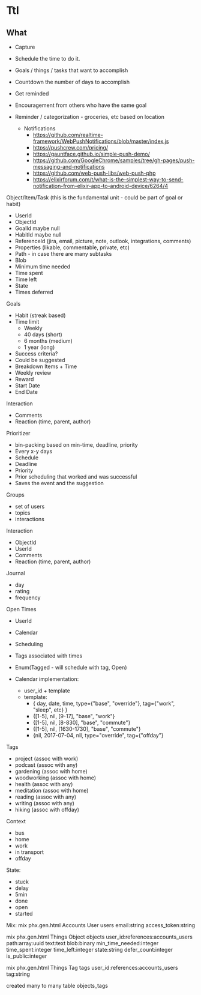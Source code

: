 # Ttl

## What

- Capture
- Schedule the time to do it.

- Goals / things / tasks that want to accomplish
- Countdown the number of days to accomplish 
- Get reminded
- Encouragement from others who have the same goal
- Reminder / categorization - groceries, etc based on location
  - Notifications 
    - https://github.com/realtime-framework/WebPushNotifications/blob/master/index.js
    - https://pushcrew.com/pricing/
    - https://gauntface.github.io/simple-push-demo/
    - https://github.com/GoogleChrome/samples/tree/gh-pages/push-messaging-and-notifications
    - https://github.com/web-push-libs/web-push-php
    - https://elixirforum.com/t/what-is-the-simplest-way-to-send-notification-from-elixir-app-to-android-device/6264/4

Object/Item/Task (this is the fundamental unit - could be part of goal or habit)
  - UserId
  - ObjectId
  - GoalId maybe null
  - HabitId maybe null
  - ReferenceId (jira, email, picture, note, outlook, integrations, comments)
  - Properties (likable, commentable, private, etc)
  - Path - in case there are many subtasks
  - Blob
  - Minimum time needed
  - Time spent
  - Time left
  - State
  - Times deferred

Goals
  - Habit (streak based)
  - Time limit
    - Weekly
    - 40 days (short)
    - 6 months (medium)
    - 1 year (long)
  - Success criteria?
  - Could be suggested
  - Breakdown Items + Time
  - Weekly review
  - Reward
  - Start Date
  - End Date

Interaction
  - Comments
  - Reaction (time, parent, author)

Prioritizer
  - bin-packing based on min-time, deadline, priority
  - Every x-y days
  - Schedule
  - Deadline
  - Priority
  - Prior scheduling that worked and was successful
  - Saves the event and the suggestion

Groups
  - set of users
  - topics
  - interactions

Interaction
  - ObjectId
  - UserId
  - Comments
  - Reaction (time, parent, author)

Journal
  - day
  - rating
  - frequency

Open Times
  - UserId
  - Calendar
  - Scheduling
  - Tags associated with times
  - Enum(Tagged - will schedule with tag, Open)

  - Calendar implementation:
    - user_id + template
    - template:
      - { day, date, time, type={"base", "override"}, tag={"work", "sleep", etc} }
      - {[1-5], nil, [9-17], "base", "work"}
      - {[1-5], nil, [8-830], "base", "commute"}
      - {[1-5], nil, [1630-1730], "base", "commute"}
      - {nil, 2017-07-04, nil, type="override", tag={"offday"}


Tags
  - project (assoc with work)
  - podcast (assoc with any)
  - gardening (assoc with home)
  - woodworking (assoc with home)
  - health (assoc with any)
  - meditation (assoc with home)
  - reading (assoc with any)
  - writing (assoc with any)
  - hiking (assoc with offday)

Context
  - bus
  - home
  - work
  - in transport
  - offday

State:
  - stuck
  - delay
  - 5min
  - done
  - open
  - started


Mix:
mix phx.gen.html Accounts User users email:string access_token:string

mix phx.gen.html Things Object objects user_id:references:accounts_users path:array:uuid text:text blob:binary min_time_needed:integer time_spent:integer time_left:integer state:string defer_count:integer is_public:integer

mix phx.gen.html Things Tag tags user_id:references:accounts_users tag:string

created many to many table objects_tags


